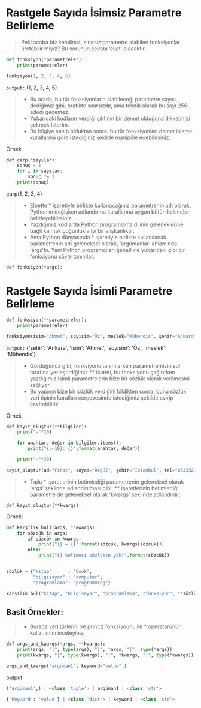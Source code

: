 # Rastgele Sayıda İsimsiz Parametre Belirleme

> Peki acaba biz kendimiz, sınırsız parametre alabilen fonksiyonlar üretebilir miyiz?
> Bu sorunun cevabı ‘evet’ olacaktır.

```python
def fonksiyon(*parametreler):
    print(parametreler)

fonksiyon(1, 2, 3, 4, 5)
```


`output:` (1, 2, 3, 4, 5)

> - Bu arada, bu tür fonksiyonların alabileceği parametre sayısı, dediğimiz gibi, pratikte sınırsızdır, ama teknik olarak bu sayı 256 adedi geçemez.
> - Yukarıdaki kodların verdiği çıktının bir demet olduğuna dikkatinizi çekmek isterim.
> - Bu bilgiye sahip olduktan sonra, bu tür fonksiyonları demet işleme kurallarına göre istediğiniz şekilde manipüle edebilirsiniz.

Örnek
```python
def çarp(*sayılar):
    sonuç = 1
    for i in sayılar:
        sonuç *= i
    print(sonuç)
```
çarp(1, 2, 3, 4)

> - Elbette * işaretiyle birlikte kullanacağınız parametrenin adı olarak, Python’ın değişken adlandırma kurallarına uygun bütün kelimeleri belirleyebilirsiniz.
> - Yazdığımız kodlarda Python programlama dilinin geleneklerine bağlı kalmak çoğunlukla iyi bir alışkanlıktır.
> - Ama Python dünyasında * işaretiyle birlikte kullanılacak parametrenin adı geleneksel olarak, ‘argümanlar’ anlamında ‘args’tır. Yani Python programcıları genellikle yukarıdaki gibi bir fonksiyonu şöyle tanımlar:

`def fonksiyon(*args):`

# Rastgele Sayıda İsimli Parametre Belirleme
```python
def fonksiyon(**parametreler):
    print(parametreler)

fonksiyon(isim="Ahmet", soyisim="Öz", meslek="Mühendis", şehir="Ankara")
```
`output:` {'şehir': 'Ankara', 'isim': 'Ahmet', 'soyisim': 'Öz', 'meslek': 'Mühendis'}

> - Gördüğünüz gibi, fonksiyonu tanımlarken parametremizin sol tarafına yerleştirdiğimiz ** işareti, bu fonksiyonu çağırırken yazdığımız isimli parametrelerin bize bir sözlük olarak verilmesini sağlıyor.
> - Bu yapının bize bir sözlük verdiğini bildikten sonra, bunu sözlük veri tipinin kuralları çerçevesinde istediğimiz şekilde evirip çevirebiliriz.

Örnek
```python
def kayıt_oluştur(**bilgiler):
    print("-"*30)

    for anahtar, değer in bilgiler.items():
        print("{:<10}: {}".format(anahtar, değer))

    print("-"*30)

kayıt_oluştur(ad="Fırat", soyad="Özgül", şehir="İstanbul", tel="05333213232")
```
> - Tıpkı * işaretlerinin betimlediği parametrenin geleneksel olarak ‘args’ şeklinde adlandırılması gibi, ** işaretlerinin betimlediği parametre de geleneksel olarak ‘kwargs’ şeklinde adlandırılır.

`def kayıt_oluştur(**kwargs):`

Örnek:
```python
def karşılık_bul(*args, **kwargs):
    for sözcük in args:
        if sözcük in kwargs:
            print("{} = {}".format(sözcük, kwargs[sözcük]))
        else:
            print("{} kelimesi sözlükte yok!".format(sözcük))


sözlük = {"kitap"      : "book",
          "bilgisayar" : "computer",
          "programlama": "programming"}

karşılık_bul("kitap", "bilgisayar", "programlama", "fonksiyon", **sözlük)
```
## Basit Örnekler:
> - Burada veri türlerini ve prinit() fonksiyounu ile * operatörünün kullanımını inceleyiniz

```python
def args_and_kwargs(*args, **kwargs):
	print(args, "|", type(args), "|", *args, "|", type(*args))
	print(kwargs, "|", type(kwargs), "|", *kwargs, "|", type(*kwargs))

args_and_kwargs("argüman1", keyword="value" )
```
output: 
```python
('argüman1',) | <class 'tuple'> | argüman1 | <class 'str'>

{'keyword': 'value'} | <class 'dict'> | keyword | <class 'str'>
```
